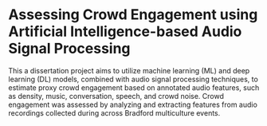 #  Assessing Crowd Engagement using Artificial Intelligence-based Audio Signal Processing
This a dissertation project aims to utilize machine learning (ML) and deep learning (DL) models, 
combined with audio signal processing techniques, to estimate proxy crowd engagement 
based on annotated audio features, such as density, music, conversation, speech, and crowd noise. 
Crowd engagement was assessed by analyzing and extracting features from audio recordings collected during
across Bradford multiculture events.
